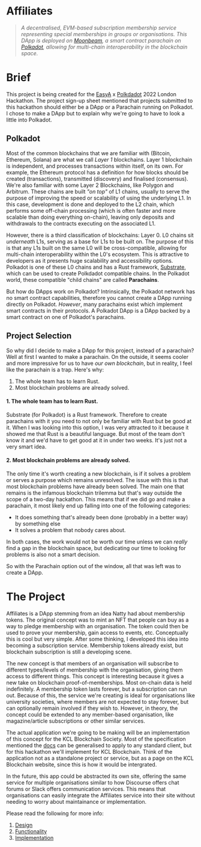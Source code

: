 # Affiliates
> *A decentralised, EVM-based subscription membership service representing special memberships in groups or organisations. This DApp is deployed on [Moonbeam](https://moonbeam.network), a smart contract parachain on [Polkadot](https://polkadot.network), allowing for multi-chain interoperability in the blockchain space.*

# Brief
This project is being created for the [EasyA](https://easya.io) x [Polkdadot](https://polkadot.network) 2022 London Hackathon. The project sign-up sheet mentioned that projects submitted to this hackathon should either be a DApp or a Parachain running on Polkadot. I chose to make a DApp but to explain why we're going to have to look a little into Polkadot.

## Polkadot
Most of the common blockchains that we are familiar with (Bitcoin, Ethereum, Solana) are what we call *Layer 1* blockchains. Layer 1 blockchain is independent, and processes transactions within itself, on its own. For example, the Ethereum protocol has a definition for how blocks should be created (transactions), transmitted (discovery) and finalised (consensus). We're also familiar with some Layer 2 Blockchains, like Polygon and Arbitrum. These chains are built *"on top"* of L1 chains, usually to serve the purpose of improving the speed or scalability of using the underlying L1. In this case, development is done and deployed to the L2 chain, which performs some off-chain processing (which is often faster and more scalable than doing everything on-chain), leaving only deposits and withdrawals to the contracts executing on the associated L1.

However, there is a third classification of blockchains: Layer 0. L0 chains sit *underneath* L1s, serving as a base for L1s to be built on. The purpose of this is that any L1s built on the same L0 will be cross-compatible, allowing for multi-chain interoperability within the L0's ecosystem. This is attractive to developers as it presents huge scalability and accessibility options. Polkadot is one of these L0 chains and has a Rust framework, [Substrate](https://substrate.io/), which can be used to create Polkdadot compatible chains. In the Polkadot world, these compatible "child chains" are called **Parachains**.

But how do DApps work on Polkadot? Intrinsically, the Polkadot network has no smart contract capabilities, therefore you cannot create a DApp running directly on Polkadot. *However*, many parachains exist which implement smart contracts in their protocols. A Polkadot DApp is a DApp backed by a smart contract on one of Polkadot's parachains.

## Project Selection
So why did I decide to make a DApp for this project, instead of a parachain? Well at first I wanted to make a parachain. On the outside, it seems cooler and more impressive for us to have *our own blockchain*, but in reality, I feel like the parachain is a trap. Here's why:

1. The whole team has to learn Rust.
2. Most blockchain problems are already solved.

#### 1. The whole team has to learn Rust.
Substrate (for Polkadot) is a Rust framework. Therefore to create parachains with it you need to not only be familiar with Rust but be good at it. When I was looking into this option, I was very attracted to it because it showed me that Rust is a beautiful language. But most of the team don't know it and we'd have to get good at it in under two weeks. It's just not a very smart idea.

#### 2. Most blockchain problems are already solved.
The only time it's worth creating a new blockchain, is if it solves a problem or serves a purpose which remains unresolved. The issue with this is that most blockchain problems have already been solved. The main one that remains is the infamous blockchain trilemma but that's way outside the scope of a two-day hackathon. This means that if we did go and make a parachain, it most likely end up falling into one of the following categories:

- It does something that's already been done (probably in a better way) by something else
- It solves a problem that nobody cares about.

In both cases, the work would not be worth our time unless we can *really* find a gap in the blockchain space, but dedicating our time to looking for problems is also not a smart decision.

So with the Parachain option out of the window, all that was left was to create a DApp.

# The Project
Affiliates is a DApp stemming from an idea Natty had about membership tokens. The original concept was to mint an NFT that people can buy as a way to pledge membership with an organisation. The token could then be used to prove your membership, gain access to events, etc. Conceptually this is cool but very simple. After some thinking, I developed this idea into becoming a subscription service. Membership tokens already exist, but blockchain subscription is still a developing scene.

The new concept is that members of an organisation will subscribe to different types/levels of membership with the organisation, giving them access to different things. This concept is interesting because it gives a new take on blockchain proof-of-memberships. Most on-chain data is held indefinitely. A membership token lasts forever, but a subscription can run out. Because of this, the service we're creating is ideal for organisations like university societies, where members are not expected to stay forever, but can optionally remain involved if they wish to. However, in theory, the concept could be extended to any member-based organisation, like magazine/article subscriptions or other similar services.

The actual application we're going to be making will be an implementation of this concept for the KCL Blockchain Society. Most of the specification mentioned the [docs](/docs/) can be generalised to apply to any standard client, but for this hackathon we'll implement for KCL Blockchain. Think of the application not as a standalone project or service, but as a page on the KCL Blockchain website, since this is how it would be intergrated.

In the future, this app could be abstracted its own site, offering the same service for multiple organisations similar to how Discourse offers chat forums or Slack offers communication services. This means that organisations can easily integrate the Affiliates service into their site without needing to worry about maintainance or implementation.

Please read the following for more info:
1. [Design](/docs/design.md)
2. [Functionality](/docs/functionality.md)
3. [Implementation](/docs/implementation.md)
